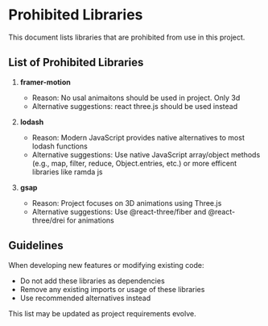 # Prohibited Libraries

This document lists libraries that are prohibited from use in this project.

## List of Prohibited Libraries

1. **framer-motion**
   - Reason: No usal animaitons should be used in project. Only 3d
   - Alternative suggestions: react three.js should be used instead

2. **lodash**
   - Reason: Modern JavaScript provides native alternatives to most lodash functions
   - Alternative suggestions: Use native JavaScript array/object methods (e.g., map, filter, reduce, Object.entries, etc.) or more efficent libraries like ramda js

3. **gsap**
   - Reason: Project focuses on 3D animations using Three.js
   - Alternative suggestions: Use @react-three/fiber and @react-three/drei for animations

## Guidelines

When developing new features or modifying existing code:
- Do not add these libraries as dependencies
- Remove any existing imports or usage of these libraries
- Use recommended alternatives instead

This list may be updated as project requirements evolve.